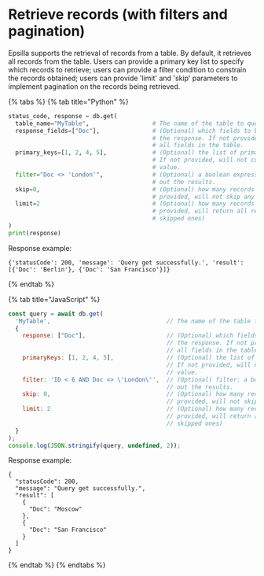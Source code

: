 # Retrieve records (with filters and pagination)

Epsilla supports the retrieval of records from a table. By default, it retrieves all records from the table. Users can provide a primary key list to specify which records to retrieve; users can provide a filter condition to constrain the records obtained; users can provide 'limit' and 'skip' parameters to implement pagination on the records being retrieved.

{% tabs %}
{% tab title="Python" %}
```python
status_code, response = db.get(
  table_name="MyTable",                  # The name of the table to query against.
  response_fields=["Doc"],               # (Optional) which fields to be included in
                                         # the response. If not provided, will include
                                         # all fields in the table.
  primary_keys=[1, 2, 4, 5],             # (Optional) the list of primary keys for retrieval.
                                         # If not provided, will not constrian on primary key
                                         # value.
  filter="Doc <> 'London'",              # (Optional) a boolean expression for filtering
                                         # out the results.
  skip=0,                                # (Optional) how many records to skip. If not
                                         # provided, will not skip any records.
  limit=2                                # (Optional) how many records to retrieve. If not
                                         # provided, will return all records (after the
                                         # skipped ones)
)
print(response)
```

Response example:

```
{'statusCode': 200, 'message': 'Query get successfully.', 'result': [{'Doc': 'Berlin'}, {'Doc': 'San Francisco'}]}
```
{% endtab %}

{% tab title="JavaScript" %}
```javascript
const query = await db.get(
  'MyTable',                                 // The name of the table to query against.
  {
    response: ["Doc"],                       // (Optional) which fields to be included in
                                             // the response. If not provided, will include
                                             // all fields in the table.
    primaryKeys: [1, 2, 4, 5],               // (Optional) the list of primary keys for retrieval.
                                             // If not provided, will not constrian on primary key
                                             // value.
    filter: 'ID < 6 AND Doc <> \'London\'',  // (Optional) filter: a boolean expression for filtering
                                             // out the results.
    skip: 0,                                 // (Optional) how many records to skip. If not
                                             // provided, will not skip any records.
    limit: 2                                 // (Optional) how many records to retrieve. If not
                                             // provided, will return all records (after the
                                             // skipped ones)
  }
);
console.log(JSON.stringify(query, undefined, 2));
```

Response example:

```
{
  "statusCode": 200,
  "message": "Query get successfully.",
  "result": [
    {
      "Doc": "Moscow"
    },
    {
      "Doc": "San Francisco"
    }
  ]
}
```
{% endtab %}
{% endtabs %}
